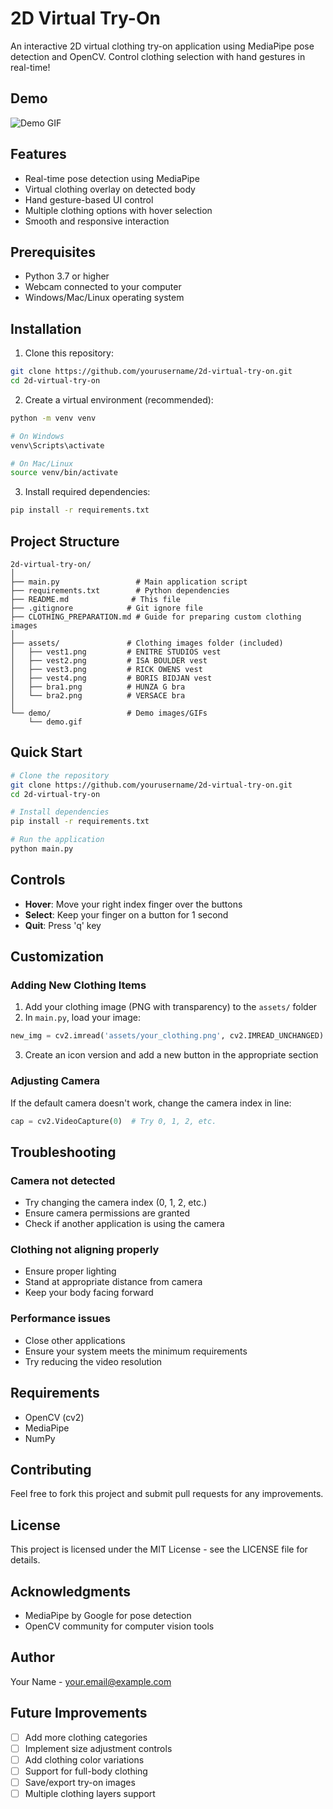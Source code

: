 # 2D Virtual Try-On

An interactive 2D virtual clothing try-on application using MediaPipe pose detection and OpenCV. Control clothing selection with hand gestures in real-time!

## Demo

![Demo GIF](demo.gif) <!-- You should add a demo GIF or screenshot here -->

## Features

- Real-time pose detection using MediaPipe
- Virtual clothing overlay on detected body
- Hand gesture-based UI control
- Multiple clothing options with hover selection
- Smooth and responsive interaction

## Prerequisites

- Python 3.7 or higher
- Webcam connected to your computer
- Windows/Mac/Linux operating system

## Installation

1. Clone this repository:
```bash
git clone https://github.com/yourusername/2d-virtual-try-on.git
cd 2d-virtual-try-on
```

2. Create a virtual environment (recommended):
```bash
python -m venv venv

# On Windows
venv\Scripts\activate

# On Mac/Linux
source venv/bin/activate
```

3. Install required dependencies:
```bash
pip install -r requirements.txt
```

## Project Structure

```
2d-virtual-try-on/
│
├── main.py                 # Main application script
├── requirements.txt        # Python dependencies
├── README.md              # This file
├── .gitignore            # Git ignore file
├── CLOTHING_PREPARATION.md # Guide for preparing custom clothing images
│
├── assets/               # Clothing images folder (included)
│   ├── vest1.png         # ENITRE STUDIOS vest
│   ├── vest2.png         # ISA BOULDER vest
│   ├── vest3.png         # RICK OWENS vest
│   ├── vest4.png         # BORIS BIDJAN vest
│   ├── bra1.png          # HUNZA G bra
│   └── bra2.png          # VERSACE bra
│
└── demo/                 # Demo images/GIFs
    └── demo.gif
```

## Quick Start

```bash
# Clone the repository
git clone https://github.com/yourusername/2d-virtual-try-on.git
cd 2d-virtual-try-on

# Install dependencies
pip install -r requirements.txt

# Run the application
python main.py
```

## Controls

- **Hover**: Move your right index finger over the buttons
- **Select**: Keep your finger on a button for 1 second
- **Quit**: Press 'q' key

## Customization

### Adding New Clothing Items

1. Add your clothing image (PNG with transparency) to the `assets/` folder
2. In `main.py`, load your image:
```python
new_img = cv2.imread('assets/your_clothing.png', cv2.IMREAD_UNCHANGED)
```
3. Create an icon version and add a new button in the appropriate section

### Adjusting Camera

If the default camera doesn't work, change the camera index in line:
```python
cap = cv2.VideoCapture(0)  # Try 0, 1, 2, etc.
```

## Troubleshooting

### Camera not detected
- Try changing the camera index (0, 1, 2, etc.)
- Ensure camera permissions are granted
- Check if another application is using the camera

### Clothing not aligning properly
- Ensure proper lighting
- Stand at appropriate distance from camera
- Keep your body facing forward

### Performance issues
- Close other applications
- Ensure your system meets the minimum requirements
- Try reducing the video resolution

## Requirements

- OpenCV (cv2)
- MediaPipe
- NumPy

## Contributing

Feel free to fork this project and submit pull requests for any improvements.

## License

This project is licensed under the MIT License - see the LICENSE file for details.

## Acknowledgments

- MediaPipe by Google for pose detection
- OpenCV community for computer vision tools

## Author

Your Name - [your.email@example.com](mailto:your.email@example.com)

## Future Improvements

- [ ] Add more clothing categories
- [ ] Implement size adjustment controls
- [ ] Add clothing color variations
- [ ] Support for full-body clothing
- [ ] Save/export try-on images
- [ ] Multiple clothing layers support
